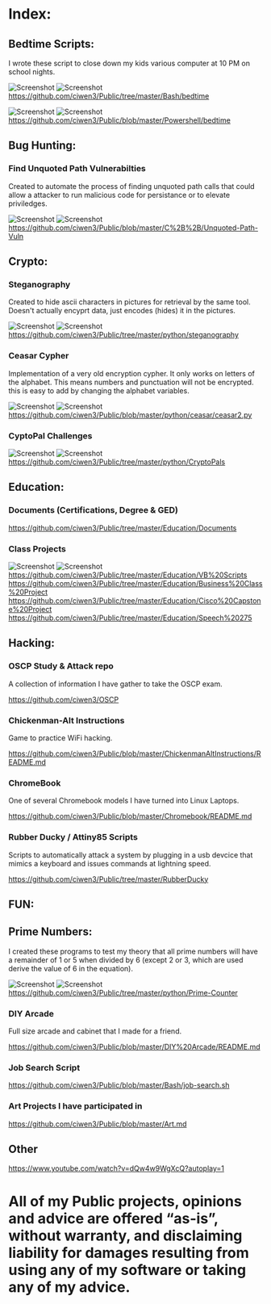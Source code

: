 # Index: 
## Bedtime Scripts: 
I wrote these script to close down my kids various computer at 10 PM on school nights.

![Screenshot](https://img.shields.io/badge/Platform-Linux-darkgreen) ![Screenshot](https://img.shields.io/badge/Language-Bash-blue) https://github.com/ciwen3/Public/tree/master/Bash/bedtime

![Screenshot](https://img.shields.io/badge/Platform-Windows-darkgreen) ![Screenshot](https://img.shields.io/badge/Language-Powershell-blue) https://github.com/ciwen3/Public/blob/master/Powershell/bedtime


## Bug Hunting:
### Find Unquoted Path Vulnerabilties
Created to automate the process of finding unquoted path calls that could allow a  attacker to run malicious code for persistance or to elevate priviledges.

![Screenshot](https://img.shields.io/badge/Platform-Windows-darkgreen) ![Screenshot](https://img.shields.io/badge/Language-C++-blue) https://github.com/ciwen3/Public/blob/master/C%2B%2B/Unquoted-Path-Vuln


## Crypto:
### Steganography
Created to hide ascii characters in pictures for retrieval by the same tool. Doesn't actually encyprt data, just encodes (hides) it in the pictures. 

![Screenshot](https://img.shields.io/badge/Platform-Universal-darkgreen) ![Screenshot](https://img.shields.io/badge/Language-Python3-blue)  https://github.com/ciwen3/Public/tree/master/python/steganography
### Ceasar Cypher 
Implementation of a very old encryption cypher. It only works on letters of the alphabet. This means numbers and punctuation will not be encrypted. this is easy to add by changing the alphabet variables. 

![Screenshot](https://img.shields.io/badge/Platform-Universal-darkgreen) ![Screenshot](https://img.shields.io/badge/Language-Python2-blue) https://github.com/ciwen3/Public/blob/master/python/ceasar/ceasar2.py
### CyptoPal Challenges
![Screenshot](https://img.shields.io/badge/Platform-Universal-darkgreen) ![Screenshot](https://img.shields.io/badge/Language-PythonMixed-blue) https://github.com/ciwen3/Public/tree/master/python/CryptoPals

## Education:
### Documents (Certifications, Degree & GED)
https://github.com/ciwen3/Public/tree/master/Education/Documents

### Class Projects
![Screenshot](https://img.shields.io/badge/Platform-Windows-darkgreen) ![Screenshot](https://img.shields.io/badge/Language-VisualBasic-blue) https://github.com/ciwen3/Public/tree/master/Education/VB%20Scripts
https://github.com/ciwen3/Public/tree/master/Education/Business%20Class%20Project
https://github.com/ciwen3/Public/tree/master/Education/Cisco%20Capstone%20Project
https://github.com/ciwen3/Public/tree/master/Education/Speech%20275

## Hacking:
### OSCP Study & Attack repo
A collection of information I have gather to take the OSCP exam. 

https://github.com/ciwen3/OSCP

### Chickenman-Alt Instructions
Game to practice WiFi hacking. 

https://github.com/ciwen3/Public/blob/master/ChickenmanAltInstructions/README.md

### ChromeBook
One of several Chromebook models I have turned into Linux Laptops. 

https://github.com/ciwen3/Public/blob/master/Chromebook/README.md

### Rubber Ducky / Attiny85 Scripts 
Scripts to automatically attack a system by plugging in a usb devcice that mimics a keyboard and issues commands at lightning speed. 

https://github.com/ciwen3/Public/tree/master/RubberDucky


## FUN:
## Prime Numbers: 
I created these programs to test my theory that all prime numbers will have a remainder of 1 or 5 when divided by 6 (except 2 or 3, which are used derive the value of 6 in the equation).

![Screenshot](https://img.shields.io/badge/Platform-Linux-darkgreen) ![Screenshot](https://img.shields.io/badge/Language-Bash-blue) https://github.com/ciwen3/Public/tree/master/python/Prime-Counter

### DIY Arcade
Full size arcade and cabinet that I made for a friend. 

https://github.com/ciwen3/Public/blob/master/DIY%20Arcade/README.md

### Job Search Script
https://github.com/ciwen3/Public/blob/master/Bash/job-search.sh

### Art Projects I have participated in
https://github.com/ciwen3/Public/blob/master/Art.md

## Other
https://www.youtube.com/watch?v=dQw4w9WgXcQ?autoplay=1



# All of my Public projects, opinions and advice are offered “as-is”, without warranty, and disclaiming liability for damages resulting from using any of my software or taking any of my advice.
